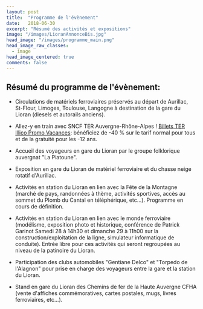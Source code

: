 ```yaml
---
layout: post
title:  "Programme de l'évènement"
date:   2018-06-30
excerpt: "Résumé des activités et expositions"
image: "/images/LioranAnnonceBis.jpg"
head_image: "/images/programme_main.png"
head_image_raw_classes:
  - image
head_image_centered: true
comments: false
---
```


## Résumé du programme de l'évènement:

* Circulations de matériels ferroviaires préservés au départ de Aurillac, St-Flour, Limoges, Toulouse, Langogne à destination de la gare du Lioran (diesels et autorails anciens).

* Allez-y en train avec SNCF TER Auvergne-Rhône-Alpes ! [Billets TER Illico Promo Vacances](https://www.ter.sncf.com/auvergne-rhone-alpes/loisirs/evenements/150-ans-lioran/%5Btab%5Dplusdinfos): bénéficiez de -40 % sur le tarif normal pour tous et de la gratuité pour les -12 ans. 

* Accueil des voyageurs en gare du Lioran par le groupe folklorique auvergnat "La Piatoune".

* Exposition en gare du Lioran de matériel ferroviaire et du chasse neige rotatif d'Aurillac.

* Activités en station du Lioran en lien avec la Fête de la Montagne (marché de pays, randonnées à thème, activités sportives, accès au sommet du Plomb du Cantal en téléphérique, etc...). Programme en cours de définition.

* Activités en station du Lioran en lien avec le monde ferroviaire (modélisme, exposition photo et historique, conférence de Patrick Garinot Samedi 28 à 14h30 et dimanche 29 à 11h00 sur la construction/exploitation de la ligne, simulateur informatique de conduite). Entrée libre pour ces activités qui seront regroupées au niveau de la patinoire du Lioran.

* Participation des clubs automobiles "Gentiane Delco" et "Torpedo de l'Alagnon" pour prise en charge des voyageurs entre la gare et la station du Lioran.

* Stand en gare du Lioran des Chemins de fer de la Haute Auvergne CFHA (vente d'affiches commémoratives, cartes postales, mugs, livres ferroviaires, etc...).
